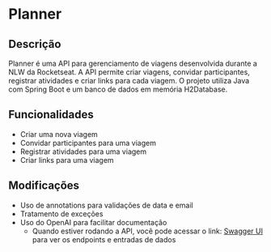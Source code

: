 # Planner

## Descrição
Planner é uma API para gerenciamento de viagens desenvolvida durante a NLW da Rocketseat. A API permite criar viagens, convidar participantes, registrar atividades e criar links para cada viagem. O projeto utiliza Java com Spring Boot e um banco de dados em memória H2Database.

## Funcionalidades
- Criar uma nova viagem
- Convidar participantes para uma viagem
- Registrar atividades para uma viagem
- Criar links para uma viagem

## Modificações
- Uso de annotations para validações de data e email
- Tratamento de exceções
- Uso do OpenAI para facilitar documentação
   - Quando estiver rodando a API, você pode acessar o link: [Swagger UI](http://localhost:5001/swagger-ui/index.html) para ver os endpoints e entradas de dados